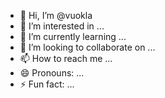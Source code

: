 - 👋 Hi, I’m @vuokla
- 👀 I’m interested in ...
- 🌱 I’m currently learning ...
- 💞️ I’m looking to collaborate on ...
- 📫 How to reach me ...
- 😄 Pronouns: ...
- ⚡ Fun fact: ...

<!---
vuokla/vuokla is a ✨ special ✨ repository because its `README.md` (this file) appears on your GitHub profile.
You can click the Preview link to take a look at your changes.
--->

